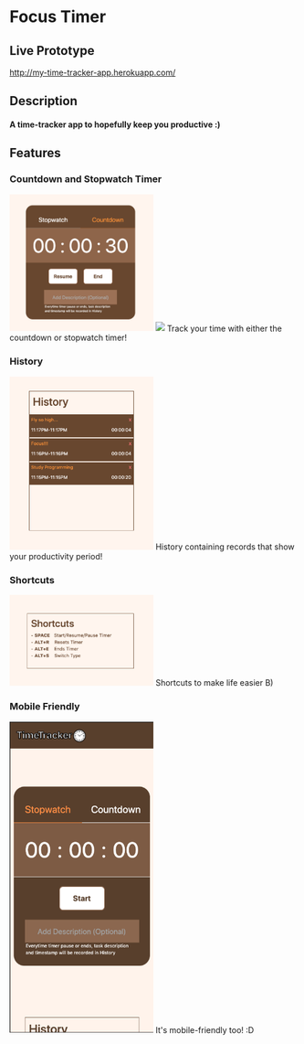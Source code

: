 # Focus Timer

## Live Prototype
http://my-time-tracker-app.herokuapp.com/

## Description
#### A time-tracker app to hopefully keep you productive :)

## Features
### Countdown and Stopwatch Timer
<img src="readme-img/countdown.png" width="50%">
<img src="readme-img/stopwtach.png" width="50%">
Track your time with either the countdown or stopwatch timer!

### History
<img src="readme-img/history.png" width="50%"> 
History containing records that show your productivity period!

### Shortcuts
<img src="readme-img/shortcuts.png" width="50%">
Shortcuts to make life easier B)

### Mobile Friendly
<img src="readme-img/mobile-friendly.png" width="50%">
It's mobile-friendly too! :D



